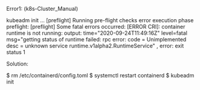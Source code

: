 Error1: 
(k8s-Cluster_Manual)

kubeadm init
...
[preflight] Running pre-flight checks
error execution phase preflight: [preflight] Some fatal errors occurred:
	[ERROR CRI]: container runtime is not running: output: time="2020-09-24T11:49:16Z" level=fatal msg="getting status of runtime failed: rpc error: code = Unimplemented desc = unknown service runtime.v1alpha2.RuntimeService"
, error: exit status 1

Solution:

$ rm /etc/containerd/config.toml
$ systemctl restart containerd
$ kubeadm init